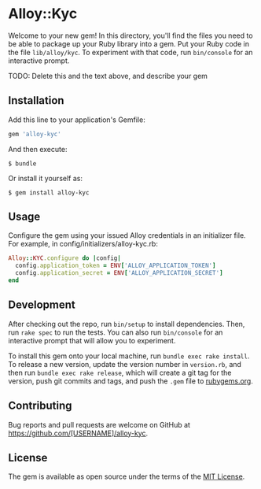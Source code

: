 # Alloy::Kyc

Welcome to your new gem! In this directory, you'll find the files you need to be able to package up your Ruby library into a gem. Put your Ruby code in the file `lib/alloy/kyc`. To experiment with that code, run `bin/console` for an interactive prompt.

TODO: Delete this and the text above, and describe your gem

## Installation

Add this line to your application's Gemfile:

```ruby
gem 'alloy-kyc'
```

And then execute:

    $ bundle

Or install it yourself as:

    $ gem install alloy-kyc

## Usage

Configure the gem using your issued Alloy credentials in an initializer file. For example, in config/initializers/alloy-kyc.rb:

```ruby
Alloy::KYC.configure do |config|
  config.application_token = ENV['ALLOY_APPLICATION_TOKEN']
  config.application_secret = ENV['ALLOY_APPLICATION_SECRET']
end
```

## Development

After checking out the repo, run `bin/setup` to install dependencies. Then, run `rake spec` to run the tests. You can also run `bin/console` for an interactive prompt that will allow you to experiment.

To install this gem onto your local machine, run `bundle exec rake install`. To release a new version, update the version number in `version.rb`, and then run `bundle exec rake release`, which will create a git tag for the version, push git commits and tags, and push the `.gem` file to [rubygems.org](https://rubygems.org).

## Contributing

Bug reports and pull requests are welcome on GitHub at https://github.com/[USERNAME]/alloy-kyc.


## License

The gem is available as open source under the terms of the [MIT License](http://opensource.org/licenses/MIT).
